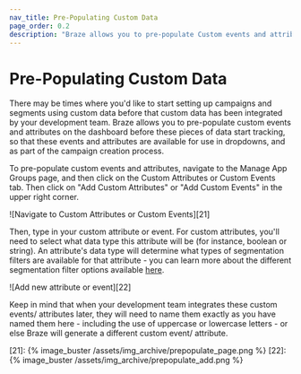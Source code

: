 ```yaml
---
nav_title: Pre-Populating Custom Data
page_order: 0.2
description: "Braze allows you to pre-populate Custom events and attributes on the dashboard before these pieces of data start tracking, so that these events and attributes are available for use in dropdowns, and as part of the campaign creation process."
---
```


# Pre-Populating Custom Data

There may be times where you'd like to start setting up campaigns and segments using custom data before that custom data has been integrated by your development team. Braze allows you to pre-populate custom events and attributes on the dashboard before these pieces of data start tracking, so that these events and attributes are available for use in dropdowns, and as part of the campaign creation process.

To pre-populate custom events and attributes, navigate to the Manage App Groups page, and then click on the Custom Attributes or Custom Events tab. Then click on "Add Custom Attributes" or "Add Custom Events" in the upper right corner.

![Navigate to Custom Attributes or Custom Events][21]

Then, type in your custom attribute or event. For custom attributes, you'll need to select what data type this attribute will be (for instance, boolean or string). An attribute's data type will determine what types of segmentation filters are available for that attribute - you can learn more about the different segmentation filter options available [here][20].

![Add new attribute or event][22]

Keep in mind that when your development team integrates these custom events/ attributes later, they will need to name them exactly as you have named them here - including the use of uppercase or lowercase letters - or else Braze will generate a different custom event/ attribute.

[20]: {{site.baseurl}}/user_guide/data_and_analytics/custom_data/custom_attributes/#custom-attribute-data-types
[21]: {% image_buster /assets/img_archive/prepopulate_page.png %}
[22]: {% image_buster /assets/img_archive/prepopulate_add.png %}
